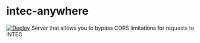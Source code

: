 # intec-anywhere
[![Deploy](https://www.herokucdn.com/deploy/button.svg)](https://heroku.com/deploy)
Server that allows you to bypass CORS limitations for requests to INTEC 
